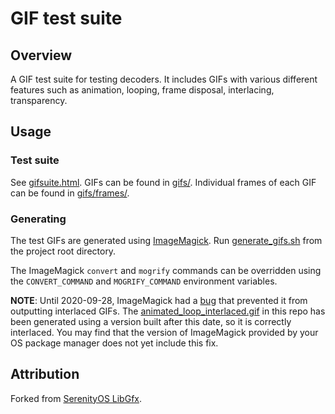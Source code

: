 # GIF test suite

## Overview

A GIF test suite for testing decoders. It includes GIFs with various different features such as animation, looping, frame disposal, interlacing, transparency.

## Usage

### Test suite
See [gifsuite.html](gifsuite.html). GIFs can be found in [gifs/](gifs/). Individual frames of each GIF can be found in [gifs/frames/](gifs/frames/).

### Generating

The test GIFs are generated using [ImageMagick](https://imagemagick.org/index.php). Run [generate_gifs.sh](generate_gifs.sh) from the project root directory.

The ImageMagick `convert` and `mogrify` commands can be overridden using the `CONVERT_COMMAND` and `MOGRIFY_COMMAND` environment variables.

**NOTE**: Until 2020-09-28, ImageMagick had a [bug](https://github.com/ImageMagick/ImageMagick/issues/2560) that prevented it from outputting interlaced GIFs. The [animated_loop_interlaced.gif](gifs/animated_loop_interlaced.gif) in this repo has been generated using a version built after this date, so it is correctly interlaced. You may find that the version of ImageMagick provided by your OS package manager does not yet include this fix.

## Attribution

Forked from [SerenityOS LibGfx](http://serenityos.org/).
